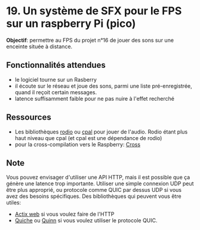 # 19. Un système de SFX pour le FPS sur un raspberry Pi (pico)

**Objectif**: permettre au FPS du projet n°16 de jouer des sons sur une enceinte située à distance.

## Fonctionnalités attendues
- le logiciel tourne sur un Rasberry
- il écoute sur le réseau et joue des sons, parmi une liste pré-enregistrée, quand il reçoit certain messages.
- latence suffisamment faible pour ne pas nuire à l'effet recherché

## Ressources
- Les bibliothèques [rodio](https://lib.rs/crates/rodio) ou [cpal](https://lib.rs/crates/cpal) pour jouer de l'audio. Rodio étant plus haut niveau que cpal (et cpal est une dépendance de rodio)
- pour la cross-compilation vers le Raspberry: [Cross](https://github.com/cross-rs/cross)

## Note
Vous pouvez envisager d'utiliser une API HTTP, mais il est possible que ça génère une latence trop importante. Utiliser une simple connexion UDP peut être plus approprié, ou protocole comme QUIC par dessus UDP si vous avez des besoins spécifiques.
Des bibliothèques qui peuvent vous être utiles:
- [Actix web](https://actix.rs/) si vous voulez faire de l'HTTP
- [Quiche](https://lib.rs/crates/quiche) ou [Quinn](https://lib.rs/crates/quinn) si vous voulez utiliser le protocole QUIC.


